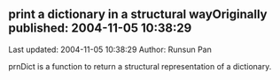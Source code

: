 ## print a dictionary in a structural wayOriginally published: 2004-11-05 10:38:29 
Last updated: 2004-11-05 10:38:29 
Author: Runsun Pan 
 
prnDict is a function to return a structural representation of a dictionary.
